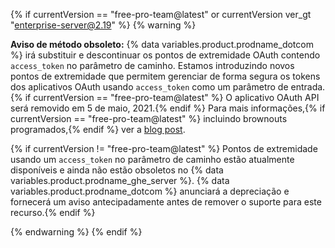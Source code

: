 {% if currentVersion == "free-pro-team@latest" or currentVersion ver_gt "enterprise-server@2.19" %}
{% warning %}

**Aviso de método obsoleto:** {% data variables.product.prodname_dotcom %} irá substituir e descontinuar os pontos de extremidade OAuth contendo `access_token` no parâmetro de caminho. Estamos introduzindo novos pontos de extremidade que permitem gerenciar de forma segura os tokens dos aplicativos OAuth usando `access_token` como um parâmetro de entrada.{% if currentVersion == "free-pro-team@latest" %} O aplicativo OAuth API será removido em 5 de maio, 2021.{% endif %} Para mais informações,{% if currentVersion == "free-pro-team@latest" %} incluindo brownouts programados,{% endif %} ver a [blog post](https://developer.github.com/changes/2020-02-14-deprecating-oauth-app-endpoint/).

{% if currentVersion != "free-pro-team@latest" %} Pontos de extremidade usando um `access_token` no parâmetro de caminho estão atualmente disponíveis e ainda não estão obsoletos no {% data variables.product.prodname_ghe_server %}. {% data variables.product.prodname_dotcom %} anunciará a depreciação e fornecerá um aviso antecipadamente antes de remover o suporte para este recurso.{% endif %}

{% endwarning %}
{% endif %}
